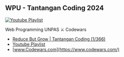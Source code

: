## WPU - Tantangan Coding 2024

[![Youtube Playlist](https://img.youtube.com/vi/FPwm_F9ljvg/0.jpg)](https://www.youtube.com/playlist?list=PLFIM0718LjIVrOglQcS_ZHkT5T_27Cmea)

Web Programming UNPAS ⚔️ Codewars

- [Reduce But Grow | Tantangan Coding (1/366)](https://www.youtube.com/watch?v=FPwm_F9ljvg&list=PLFIM0718LjIVrOglQcS_ZHkT5T_27Cmea)
- [Youtube Playlist](https://www.youtube.com/playlist?list=PLFIM0718LjIVrOglQcS_ZHkT5T_27Cmea)
- [www.Codewars.com](https://www.codewars.com/)
